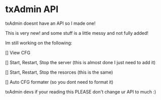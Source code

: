 # txAdmin API

txAdmin doesnt have an API so I made one!

This is very new! and some stuff is a little messy and not fully added!

Im still working on the following:

[] View CFG

[] Start, Restart, Stop the server (this is almost done I just need to add it)

[] Start, Restart, Stop the resorces (this is the same)

[] Auto CFG formater (so you dont need to format it)

txAdmin devs if your reading this PLEASE don't change ur API to much :)
